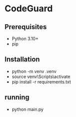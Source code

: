 # **CodeGuard** 

## **Prerequisites**
- Python 3.10+
- pip

## **Installation** 
- python -m venv .venv
- source venv\Scripts\activate
- pip install -r requirements.txt

## **running**
 - python main.py


